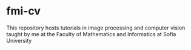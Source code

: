 # fmi-cv
This repository hosts tutorials in image processing and computer vision taught by me at the Faculty of Mathematics and Informatics at Sofia University
